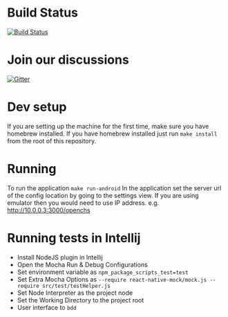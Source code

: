 # Build Status
[![Build Status](https://snap-ci.com/OpenCHS/openchs-client/branch/master/build_image)](https://snap-ci.com/OpenCHS/openchs-client/branch/master)

# Join our discussions
[![Gitter](https://badges.gitter.im/gitterHQ/gitter.svg)](https://gitter.im/openchs/openchs)

# Dev setup
If you are setting up the machine for the first time, make sure you have homebrew
installed. If you have homebrew installed just run
`make install` from the root of this repository.


# Running
To run the application `make run-android`
In the application set the server url of the config location by going to the settings view. If you are using emulator then you would need to use IP address. e.g. http://10.0.0.3:3000/openchs 


# Running tests in Intellij
* Install NodeJS plugin in Intellij
* Open the Mocha Run & Debug Configurations
* Set environment variable as `npm_package_scripts_test=test`
* Set Extra Mocha Options as `--require react-native-mock/mock.js --require src/test/testHelper.js`
* Set Node Interpreter as the project node
* Set the Working Directory to the project root
* User interface to `bdd`
